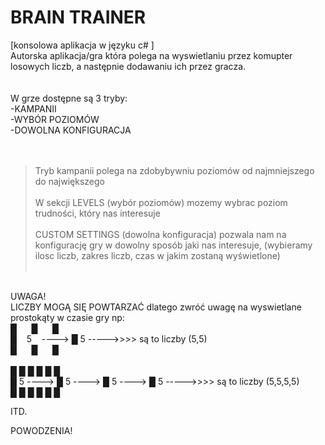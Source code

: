 # BRAIN TRAINER
[konsolowa aplikacja w języku c# ] 
<br>
Autorska aplikacja/gra która polega na wyswietlaniu przez komupter losowych liczb, a następnie dodawaniu ich przez gracza.
<br><br><br>
W grze dostępne są 3 tryby:<br>
 -KAMPANII <br>
 -WYBÓR POZIOMÓW <br>
 -DOWOLNA KONFIGURACJA <br>
<br><br>
> Tryb kampanii polega na zdobybywniu poziomów od najmniejszego do największego
<br><br>
> W sekcji LEVELS (wybór poziomów) mozemy wybrac poziom trudności, który nas interesuje
<br><br>
> CUSTOM SETTINGS (dowolna konfiguracja) pozwala nam na konfigurację gry w dowolny sposób jaki nas interesuje,
(wybieramy ilosc liczb, zakres liczb, czas w jakim zostaną wyświetlone) 
<br><br>
<br>
UWAGA!
<br>
LICZBY MOGĄ SIĘ POWTARZAĆ dlatego zwróć uwagę na wyswietlane prostokąty w czasie gry np:
<br>
█ &nbsp;&nbsp;&nbsp;&nbsp; █ &nbsp;&nbsp;&nbsp;&nbsp;&nbsp;█  
<br>
█ &nbsp;&nbsp; 5 &nbsp;&nbsp;     ---->    █  5       ----->>>> są to liczby (5,5)
<br>
█ &nbsp;&nbsp;&nbsp;&nbsp;  █ &nbsp;&nbsp;&nbsp;&nbsp;&nbsp;█
<br>

<br>
█     █            █                 █     █            █<br>
█  5      ---->    █  5      ---->   █  5      ---->    █  5       ----->>>> są to liczby (5,5,5,5)<br>
█                  █     █           █                  █     █<br>

ITD.

POWODZENIA!
